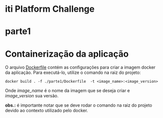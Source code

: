 # iti Platform Challenge

# parte1

# Containerização da aplicação
O arquivo [Dockerfile](/parte1/Dockerfile) contém as configurações para criar a imagem docker da aplicação.
Para executá-lo, utilize o comando na raiz do projeto:
```shell script
docker build . -f ./parte1/Dockerfile  -t <image_name>:<image_version>
```
Onde <i>image_name</i> é o nome da imagem que se deseja criar e <i>image_version</i> sua versão.

<b>obs.:</b> é importante notar que se deve rodar o comando na raiz do projeto devido ao contexto
utilizado pelo docker. 

